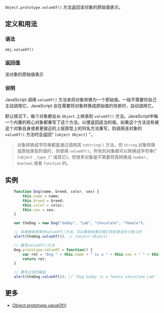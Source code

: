 `Object.prototype.valueOf()` 方法返回该对象的原始值表示。

## 定义和用法

### 语法

`obj.valueOf()`

### 返回值

该对象的原始值表示

### 说明

JavaScript 调用 `valueOf()` 方法来将对象转换为一个原始值。一般不需要你自己主动调用它，JavaScript 会在需要将对象转换成原始值的场景时，自动调用它。

默认情况下，每个对象都会从 `Object` 上继承到 `valueOf()` 方法。JavaScript中每一个内置的核心对象都重写了这个方法，以便返回适当的值。如果这个方法没有被这个对象自身或者更接近的上层原型上的同名方法重写，则调用该对象的 `valueOf()` 方法时会返回" `[object Object]` "。

> 对象转换成字符串都是通过调用其 `toString()` 方法，但 `String` 对象转换成原始类型的值时，则使用 `valueOf()`。所有的对象都可以转换成字符串(" `[object _type_]`" 或其它)，但很多对象是不需要将其转换成 `number`， `boolean` 或者 `function` 的。

## 实例

```javascript
    function Dog(name, breed, color, sex) {
        this.name = name;
        this.breed = breed;
        this.color = color;
        this.sex = sex;
    }

    var theDog = new Dog("Gabby", "Lab", "chocolate", "female");

    // 采用继承而来的valueOf()方法，可以看到结果对我们而言是没多少意义的
    alert(theDog.valueOf()); // [object Object]

    // 重写valueOf()方法
    Dog.prototype.valueOf = function() {
        var ret = "Dog " + this.name + " is a " + this.sex + " " + this.color + " " + this.breed;
        return ret;
    }

    // 重写之后的输出
    alert(theDog.valueOf()); // "Dog Gabby is a female chocolate Lab"
```

## 更多

*   [Object.prototype.valueOf()](https://developer.mozilla.org/zh-CN/docs/Web/JavaScript/Reference/Global_Objects/Object/valueOf)